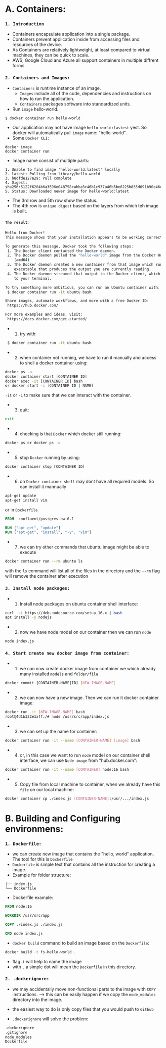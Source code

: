 # A. Containers:

### `1. Introduction`

- Containers encapsulate application into a single package. 
- Containers prevent application inside from accessing files and resources of the device. 
- As Containers are relatively lightweight, at least compared to virtual machines, they can be quick to scale. 
- AWS, Google Cloud and Azure all support containers in multiple diffrent forms. 

### `2. Containers and Images:`

- `Containers` is runtime instance of an image.
    - `Images` include all of the code, dependencies and instructions on how to run the application. 
    - `Containers` packages software into standardized units. 
- Run `image` hello-world. 
```
$ docker container run hello-world
```
- Our application may not have image `hello-world:lastest` yest. So docker will automatically pull `image` name: "hello-world".
- Some `Docker CLI:`
```
docker image
docker container run
```
- Image name consist of multiple parts:
```
1. Unable to find image 'hello-world:latest' locally
2. latest: Pulling from library/hello-world
3. b8dfde127a29: Pull complete
4. Digest: sha256:5122f6204b6a3596e048758cabba3c46b1c937a46b5be6225b835d091b90e46c
5. Status: Downloaded newer image for hello-world:latest
```
- The 3rd row and 5th row show the status.
- The 4th row is `unique digest` based on the layers from which teh image is built. 
#### `The result`: 
```bash
Hello from Docker!
This message shows that your installation appears to be working correctly.

To generate this message, Docker took the following steps:
 1. The Docker client contacted the Docker daemon.
 2. The Docker daemon pulled the "hello-world" image from the Docker Hub.
    (amd64)
 3. The Docker daemon created a new container from that image which runs the
    executable that produces the output you are currently reading.
 4. The Docker daemon streamed that output to the Docker client, which sent it
    to your terminal.

To try something more ambitious, you can run an Ubuntu container with:
 $ docker container run -it ubuntu bash

Share images, automate workflows, and more with a free Docker ID:
 https://hub.docker.com/

For more examples and ideas, visit:
 https://docs.docker.com/get-started/
```
- 1. try with: 
```bash
 $ docker container run -it ubuntu bash
```
- 2. when container not running, we have to run it manually and access to shell a docker container using: 

```bash
docker ps -a
docker container start [CONTAINER ID]
docker exec -it [CONTAINER ID] bash
or docker start -i [CONTAINER ID | NAME]
```
`-it` or `-i` to make sure that we can interact with the container. 

- 3. quit: 

```bash
exit
```
- 4. checking is that `Docker` which docker still running: 

```bash
docker ps or docker ps -a
```

- 5. stop `Docker` running by using: 

```bash
docker container stop [CONTAINER ID]
```

- 6. on `Docker container shell` may dont have all required models. So can install it mannually

```bash
apt-get update
apt-get install vim
```
or in `Dockerfile`

```Dockerfile
FROM  confluent/postgres-bw:0.1

RUN ["apt-get", "update"]
RUN ["apt-get", "install", "-y", "vim"]
```
- 7. we can try other commands that ubuntu image might be able to execute

```bash
docker container run --rm ubuntu ls
```
with the `ls` command will list all of the files in the directory and the `--rm` flag will remove the container after execution


### `3. Install node packages:`

- 1. Install node packages on ubuntu container shell interface: 

```bash
curl -sL https://deb.nodesource.com/setup_16.x | bash
apt install -y nodejs
```
- 2. now we have node model on our container then we can run `node`

```bash
node index.js
```


### `4. Start create new docker image from container: `

- 1. we can now create docker image from container we which already many installed `models` and `folder/file`


```bash
docker commit [CONTAINER-NAME|ID] [NEW-IMAGE-NAME]
```

- 2. we can now have a new image. Then we can run it docker container image:

```bash
docker run -it [NEW-IMAGE-NAME] bash
root@4d1b322e1aff:/# node /usr/src/app/index.js
```

- 3. we can set up the name for container: 

```bash
docker container run -it --name [CONTAINER-NAME] [image] bash
```

- 4. or, in this case we want to run `node` model on our container shell interface, we can use `Node image` from "hub.docker.com":

```bash
docker container run -it --name [CONTAINER] node:16 bash
```

- 5. Copy file from local machine to container, when we already have this `file` on our local machine:

```bash
docker container cp ./index.js [CONTAINER-NAME]:/usr/.../index.js
```



# B. Building and Configuring environmens: 

### `1. Dockerfile:`
- we can create new image that contains the "hello, world" application. The tool for this is `Dockerfile`
- `Dockerfile` is simple text that contains all the instruction for creating a image. 
- Example for folder structure: 

```
├── index.js
└── Dockerfile
```

- Dockerfile example:

```Dockerfile
FROM node:16

WORKDIR /usr/src/app

COPY ./index.js ./index.js

CMD node index.js
```

- `docker build` command to build an image based on the `Dockerfile`:

```bash
docker build -t fs-hello-world .
```
   - flag`-t` will help to name the image
   - with `.` a simple dot will mean the `Dockerfile` in this directory.


### `2. .dockerignore:`

- we may accidentally move non-functional parts to the image with `COPY` instructions. --> this can be easily happen if we copy the `node_modules` directory into the image.

- the easiest way to do is only copy files that you would push to `Github`

- `.dockerignore` will solve the problem:

```bash
.dockerignore
.gitignore
node_modules
Dockerfile
```

